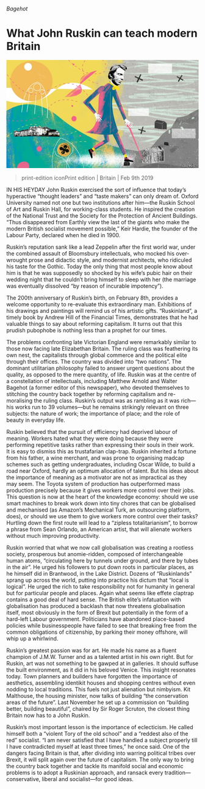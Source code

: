 ###### Bagehot

# What John Ruskin can teach modern Britain 

![image](images/20190209_BRD000.jpg) 

> print-edition iconPrint edition | Britain | Feb 9th 2019 

IN HIS HEYDAY John Ruskin exercised the sort of influence that today’s hyperactive “thought leaders” and “taste makers” can only dream of. Oxford University named not one but two institutions after him—the Ruskin School of Art and Ruskin Hall, for working-class students. He inspired the creation of the National Trust and the Society for the Protection of Ancient Buildings. “Thus disappeared from Earthly view the last of the giants who make the modern British socialist movement possible,” Keir Hardie, the founder of the Labour Party, declared when he died in 1900. 

Ruskin’s reputation sank like a lead Zeppelin after the first world war, under the combined assault of Bloomsbury intellectuals, who mocked his over-wrought prose and didactic style, and modernist architects, who ridiculed his taste for the Gothic. Today the only thing that most people know about him is that he was supposedly so shocked by his wife’s pubic hair on their wedding night that he couldn’t bring himself to sleep with her (the marriage was eventually dissolved “by reason of incurable impotency”). 

The 200th anniversary of Ruskin’s birth, on February 8th, provides a welcome opportunity to re-evaluate this extraordinary man. Exhibitions of his drawings and paintings will remind us of his artistic gifts. “Ruskinland”, a timely book by Andrew Hill of the Financial Times, demonstrates that he had valuable things to say about reforming capitalism. It turns out that this prudish pubophobe is nothing less than a prophet for our times. 

The problems confronting late Victorian England were remarkably similar to those now facing late Elizabethan Britain. The ruling class was feathering its own nest, the capitalists through global commerce and the political elite through their offices. The country was divided into “two nations”. The dominant utilitarian philosophy failed to answer urgent questions about the quality, as opposed to the mere quantity, of life. Ruskin was at the centre of a constellation of intellectuals, including Matthew Arnold and Walter Bagehot (a former editor of this newspaper), who devoted themselves to stitching the country back together by reforming capitalism and re-moralising the ruling class. Ruskin’s output was as rambling as it was rich—his works run to 39 volumes—but he remains strikingly relevant on three subjects: the nature of work; the importance of place; and the role of beauty in everyday life. 

Ruskin believed that the pursuit of efficiency had deprived labour of meaning. Workers hated what they were doing because they were performing repetitive tasks rather than expressing their souls in their work. It is easy to dismiss this as trustafarian clap-trap. Ruskin inherited a fortune from his father, a wine merchant, and was prone to organising madcap schemes such as getting undergraduates, including Oscar Wilde, to build a road near Oxford, hardly an optimum allocation of talent. But his ideas about the importance of meaning as a motivator are not as impractical as they may seem. The Toyota system of production has outperformed mass production precisely because it gives workers more control over their jobs. This question is now at the heart of the knowledge economy: should we use smart machines to break work down into tiny chores that can be globalised and mechanised (as Amazon’s Mechanical Turk, an outsourcing platform, does), or should we use them to give workers more control over their tasks? Hurtling down the first route will lead to a “zipless totalitarianism”, to borrow a phrase from Sean Orlando, an American artist, that will alienate workers without much improving productivity. 

Ruskin worried that what we now call globalisation was creating a rootless society, prosperous but anomie-ridden, composed of interchangeable human atoms, “circulating here by tunnels under ground, and there by tubes in the air”. He urged his followers to put down roots in particular places, as he himself did in Brantwood, in the Lake District. Dozens of “Ruskinlands” sprang up across the world, putting into practice his dictum that “local is logical”. He urged the rich to take responsibility not for humanity in general but for particular people and places. Again what seems like effete claptrap contains a good deal of hard sense. The British elite’s infatuation with globalisation has produced a backlash that now threatens globalisation itself, most obviously in the form of Brexit but potentially in the form of a hard-left Labour government. Politicians have abandoned place-based policies while businesspeople have failed to see that breaking free from the common obligations of citizenship, by parking their money offshore, will whip up a whirlwind. 

Ruskin’s greatest passion was for art. He made his name as a fluent champion of J.M.W. Turner and as a talented artist in his own right. But for Ruskin, art was not something to be gawped at in galleries. It should suffuse the built environment, as it did in his beloved Venice. This insight resonates today. Town planners and builders have forgotten the importance of aesthetics, assembling identikit houses and shopping centres without even nodding to local traditions. This fuels not just alienation but nimbyism. Kit Malthouse, the housing minister, now talks of building “the conservation areas of the future”. Last November he set up a commission on “building better, building beautiful”, chaired by Sir Roger Scruton, the closest thing Britain now has to a John Ruskin. 

Ruskin’s most important lesson is the importance of eclecticism. He called himself both a “violent Tory of the old school” and a “reddest also of the red” socialist. “I am never satisfied that I have handled a subject properly till I have contradicted myself at least three times,” he once said. One of the dangers facing Britain is that, after dividing into warring political tribes over Brexit, it will split again over the future of capitalism. The only way to bring the country back together and tackle its manifold social and economic problems is to adopt a Ruskinian approach, and ransack every tradition—conservative, liberal and socialist—for good ideas. 

